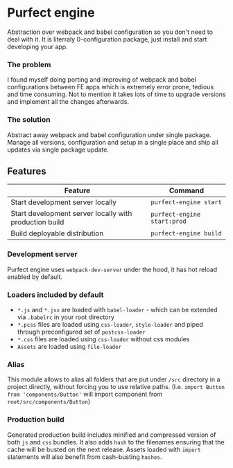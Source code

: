 # Purfect engine

Abstraction over webpack and babel configuration so you don't need to deal with it. It is literraly 0-configuration package, just install and start developing your app.

### The problem

I found myself doing porting and improving of webpack and babel configurations between FE apps which is extremely error prone, tedious and time consuming. Not to mention it takes lots of time to upgrade versions and implement all the changes afterwards.

### The solution 

Abstract away webpack and babel configuration under single package. Manage all versions, configuration and setup in a single place and ship all updates via single package update.

## Features

| Feature | Command |
|---|---| 
| Start development server locally | `purfect-engine start` | 
| Start development server locally with production build | `purfect-engine start:prod` | 
| Build deployable distribution | `purfect-engine build` |

### Development server

Purfect engine uses `webpack-dev-server` under the hood, it has hot reload enabled by default.

### Loaders included by default

- `*.js` and `*.jsx` are loaded with `babel-loader` - which can be extended via `.babelrc` in your root directory
- `*.pcss` files are loaded using `css-loader`, `style-loader` and piped through preconfigured set of `postcss-loader`
- `*.css` files are loaded using `css-loader` without css modules
- `Assets` are loaded using `file-loader`

### Alias

This module allows to alias all folders that are put under `/src` directory in a project directly, without forcing you to use relative paths. (I.e. `import Button from 'components/Button'` will import component from `root/src/components/Button`)

### Production build

Generated production build includes minified and compressed version of both `js` and `css` bundles. It also adds `hash` to the filenames ensuring that the cache will be busted on the next release. Assets loaded with `import` statements will also benefit from cash-busting `hashes`.
